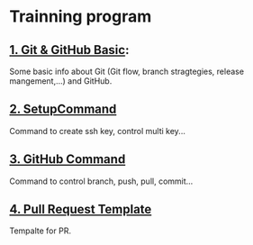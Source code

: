 # **Trainning program**

## [1. Git & GitHub Basic](./GitAndGitHubBasic.md):
 Some basic info about Git (Git flow, branch stragtegies, release mangement,...) and GitHub.

 ## [2. SetupCommand](./SetupCommand.md)
 Command to create ssh key, control multi key...

## [3. GitHub Command](./GitHubCommand.md)
Command to control branch, push, pull, commit...

## [4. Pull Request Template](./PullRequestTemplate.md)
Tempalte for PR.